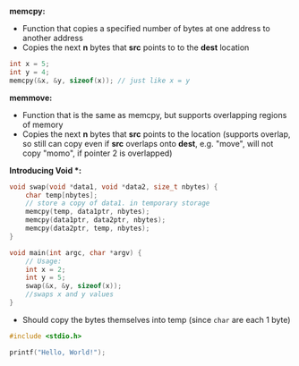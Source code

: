 **memcpy:**
- Function that copies a specified number of bytes at one address to another address
- Copies the next **n** bytes that **src** points to to the **dest** location
```C
int x = 5;
int y = 4;
memcpy(&x, &y, sizeof(x)); // just like x = y
```

**memmove:**
- Function that is the same as memcpy, but supports overlapping regions of memory
- Copies the next **n** bytes that **src** points to the location (supports overlap, so still can copy even if **src** overlaps onto **dest**, e.g. "move", will not copy "momo", if pointer 2 is overlapped)

**Introducing Void \*:**
```C
void swap(void *data1, void *data2, size_t nbytes) {
	char temp[nbytes];
	// store a copy of data1. in temporary storage
	memcpy(temp, data1ptr, nbytes);
	memcpy(data1ptr, data2ptr, nbytes);
	memcpy(data2ptr, temp, nbytes);
}

void main(int argc, char *argv) {
	// Usage:
	int x = 2;
	int y = 5;
	swap(&x, &y, sizeof(x));
	//swaps x and y values
}
```
- Should copy the bytes themselves into temp (since `char` are each 1 byte)

```C
#include <stdio.h>

printf("Hello, World!");
```